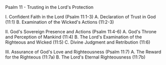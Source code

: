 Psalm 11 - Trusting in the Lord's Protection

I. Confident Faith in the Lord (Psalm 11:1-3)
A. Declaration of Trust in God (11:1)
B. Examination of the Wicked's Actions (11:2-3)

II. God's Sovereign Presence and Actions (Psalm 11:4-6)
A. God's Throne and Perception of Mankind (11:4)
B. The Lord's Examination of the Righteous and Wicked (11:5)
C. Divine Judgment and Retribution (11:6)

III. Assurance of God's Love and Righteousness (Psalm 11:7)
A. The Reward for the Righteous (11:7a)
B. The Lord's Eternal Righteousness (11:7b)